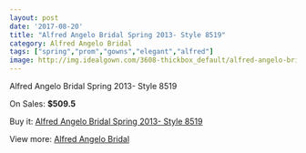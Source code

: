 ```yaml
---
layout: post
date: '2017-08-20'
title: "Alfred Angelo Bridal Spring 2013- Style 8519"
category: Alfred Angelo Bridal
tags: ["spring","prom","gowns","elegant","alfred"]
image: http://img.idealgown.com/3608-thickbox_default/alfred-angelo-bridal-spring-2013-style-8519.jpg
---
```

Alfred Angelo Bridal Spring 2013- Style 8519

On Sales: **$509.5**
<a href="https://www.idealgown.com/en/alfred-angelo-bridal/1708-alfred-angelo-bridal-spring-2013-style-8519.html"><amp-img layout="responsive" width="600" height="600" src="//img.idealgown.com/3608-thickbox_default/alfred-angelo-bridal-spring-2013-style-8519.jpg" alt="Alfred Angelo Bridal Spring 2013- Style 8519 0" /></a>
<a href="https://www.idealgown.com/en/alfred-angelo-bridal/1708-alfred-angelo-bridal-spring-2013-style-8519.html"><amp-img layout="responsive" width="600" height="600" src="//img.idealgown.com/3609-thickbox_default/alfred-angelo-bridal-spring-2013-style-8519.jpg" alt="Alfred Angelo Bridal Spring 2013- Style 8519 1" /></a>

Buy it: [Alfred Angelo Bridal Spring 2013- Style 8519](https://www.idealgown.com/en/alfred-angelo-bridal/1708-alfred-angelo-bridal-spring-2013-style-8519.html "Alfred Angelo Bridal Spring 2013- Style 8519")

View more: [Alfred Angelo Bridal](https://www.idealgown.com/en/28-alfred-angelo-bridal "Alfred Angelo Bridal")